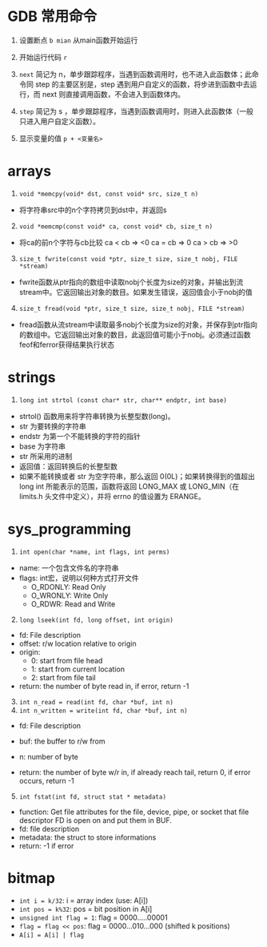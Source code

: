 # GDB 常用命令

1. 设置断点 
`b mian` 从main函数开始运行

2. 开始运行代码
`r`

3. `next`
简记为 n，单步跟踪程序，当遇到函数调用时，也不进入此函数体；此命令同 step 的主要区别是，step 遇到用户自定义的函数，将步进到函数中去运行，而 next 则直接调用函数，不会进入到函数体内。

4. `step`
简记为 s ，单步跟踪程序，当遇到函数调用时，则进入此函数体（一般只进入用户自定义函数）。

5. 显示变量的值
`p + <变量名>`

# arrays
1. `void *memcpy(void* dst, const void* src, size_t n)`

- 将字符串src中的n个字符拷贝到dst中，并返回s

2. `void *memcmp(const void* ca, const void* cb, size_t n)`

- 将ca的前n个字符与cb比较
ca < cb => <0
ca = cb => 0
ca > cb => >0

3. `size_t fwrite(const void *ptr, size_t size, size_t nobj, FILE *stream)`
- fwrite函数从ptr指向的数组中读取nobj个长度为size的对象，并输出到流stream中。它返回输出对象的数目。如果发生错误，返回值会小于nobj的值
                           
4. `size_t fread(void *ptr, size_t size, size_t nobj, FILE *stream)`
- fread函数从流stream中读取最多nobj个长度为size的对象，并保存到ptr指向的数组中。它返回输出对象的数目，此返回值可能小于nobj。必须通过函数feof和ferror获得结果执行状态

# strings

1. `long int strtol (const char* str, char** endptr, int base)`

- strtol() 函数用来将字符串转换为长整型数(long)。 
- str 为要转换的字符串
- endstr 为第一个不能转换的字符的指针
- base 为字符串 
- str 所采用的进制
- 返回值：返回转换后的长整型数
- 如果不能转换或者 str 为空字符串，那么返回 0(0L)；如果转换得到的值超出 long int 所能表示的范围，函数将返回 LONG_MAX 或 LONG_MIN（在 limits.h 头文件中定义），并将 errno 的值设置为 ERANGE。

# sys_programming

1. `int open(char *name, int flags, int perms)`

- name: 一个包含文件名的字符串
- flags: int宏，说明以何种方式打开文件
    - O_RDONLY: Read Only
    - O_WRONLY: Write Only
    - O_RDWR: Read and Write

2. `long lseek(int fd, long offset, int origin)`

- fd: File description
- offset: r/w location relative to origin
- origin: 
    - 0: start from file head
    - 1: start from current location
    - 2: start from file tail
- return: the number of byte read in, if error, return -1

3. `int n_read = read(int fd, char *buf, int n)`
4. `int n_written = write(int fd, char *buf, int n)`

- fd: File description
- buf: the buffer to r/w from
- n: number of byte

- return: the number of byte w/r in, if already reach tail, return 0, if error occurs, return -1

5. `int fstat(int fd, struct stat * metadata)`

- function: Get file attributes for the file, device, pipe, or socket that file descriptor FD is open on and put them in BUF.
- fd: file description
- metadata: the struct to store informations
- return: -1 if error

# bitmap

- `int i = k/32`: i = array index (use: A[i])
- `int pos = k%32`: pos = bit position in A[i]
- `unsigned int flag = 1`: flag = 0000.....00001
- `flag = flag << pos`: flag = 0000...010...000   (shifted k positions)
- `A[i] = A[i] | flag`

